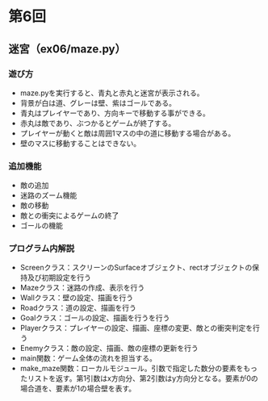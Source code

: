 # 第6回
## 迷宮（ex06/maze.py）
### 遊び方
* maze.pyを実行すると、青丸と赤丸と迷宮が表示される。
* 背景が白は道、グレーは壁、紫はゴールである。
* 青丸はプレイヤーであり、方向キーで移動する事ができる。
* 赤丸は敵であり、ぶつかるとゲームが終了する。
* プレイヤーが動くと敵は周囲1マスの中の道に移動する場合がある。
* 壁のマスに移動することはできない。
### 追加機能
* 敵の追加
* 迷路のズーム機能
* 敵の移動
* 敵との衝突によるゲームの終了
* ゴールの機能
### プログラム内解説
* Screenクラス：スクリーンのSurfaceオブジェクト、rectオブジェクトの保持及び初期設定を行う
* Mazeクラス：迷路の作成、表示を行う
* Wallクラス：壁の設定、描画を行う
* Roadクラス：道の設定、描画を行う
* Goalクラス：ゴールの設定、描画を行うを行う
* Playerクラス：プレイヤーの設定、描画、座標の変更、敵との衝突判定を行う
* Enemyクラス：敵の設定、描画、敵の座標の更新を行う
* main関数：ゲーム全体の流れを担当する。
* make_maze関数：ローカルモジュール。引数で指定した数分の要素をもったリストを返す。第1引数はx方向分、第2引数はy方向分となる。要素が0の場合道を、要素が1の場合壁を表す。
